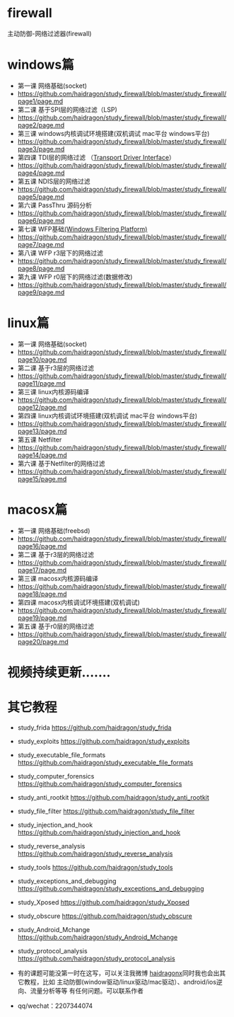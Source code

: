 # firewall
主动防御-网络过滤器(firewall)
# windows篇
* 第一课 网络基础(socket)
* https://github.com/haidragon/study_firewall/blob/master/study_firewall/page1/page.md
* 第二课 基于SPI层的网络过滤（LSP)
* https://github.com/haidragon/study_firewall/blob/master/study_firewall/page2/page.md
* 第三课 windows内核调试环境搭建(双机调试 mac平台 windows平台)
* https://github.com/haidragon/study_firewall/blob/master/study_firewall/page3/page.md
* 第四课 TDI层的网络过滤 （[Transport Driver Interface](https://docs.microsoft.com/en-us/previous-versions/windows/hardware/network/ff565094(v=vs.85)?redirectedfrom=MSDN)） 
* https://github.com/haidragon/study_firewall/blob/master/study_firewall/page4/page.md
* 第五课 NDIS层的网络过滤
* https://github.com/haidragon/study_firewall/blob/master/study_firewall/page5/page.md
* 第六课 PassThru 源码分析
* https://github.com/haidragon/study_firewall/blob/master/study_firewall/page6/page.md
* 第七课 WFP基础[(Windows Filtering Platform)](https://docs.microsoft.com/zh-cn/windows/win32/fwp/windows-filtering-platform-architecture-overview)
* https://github.com/haidragon/study_firewall/blob/master/study_firewall/page7/page.md
* 第八课 WFP r3层下的网络过滤
* https://github.com/haidragon/study_firewall/blob/master/study_firewall/page8/page.md
* 第九课 WFP r0层下的网络过滤(数据修改)
* https://github.com/haidragon/study_firewall/blob/master/study_firewall/page9/page.md
# linux篇
* 第一课 网络基础(socket)
* https://github.com/haidragon/study_firewall/blob/master/study_firewall/page10/page.md
* 第二课 基于r3层的网络过滤
* https://github.com/haidragon/study_firewall/blob/master/study_firewall/page11/page.md
* 第三课 linux内核源码编译
* https://github.com/haidragon/study_firewall/blob/master/study_firewall/page12/page.md
* 第四课 linux内核调试环境搭建(双机调试 mac平台 windows平台)
* https://github.com/haidragon/study_firewall/blob/master/study_firewall/page13/page.md
* 第五课 Netfilter
* https://github.com/haidragon/study_firewall/blob/master/study_firewall/page14/page.md
* 第六课 基于Netfilter的网络过滤
* https://github.com/haidragon/study_firewall/blob/master/study_firewall/page15/page.md
# macosx篇
* 第一课 网络基础(freebsd)
* https://github.com/haidragon/study_firewall/blob/master/study_firewall/page16/page.md
* 第二课 基于r3层的网络过滤
* https://github.com/haidragon/study_firewall/blob/master/study_firewall/page17/page.md
* 第三课 macosx内核源码编译
* https://github.com/haidragon/study_firewall/blob/master/study_firewall/page18/page.md
* 第四课 macosx内核调试环境搭建(双机调试)
* https://github.com/haidragon/study_firewall/blob/master/study_firewall/page19/page.md
* 第五课 基于r0层的网络过滤
* https://github.com/haidragon/study_firewall/blob/master/study_firewall/page20/page.md
# 视频持续更新.......  
# 其它教程
* study_frida https://github.com/haidragon/study_frida
* study_exploits https://github.com/haidragon/study_exploits
* study_executable_file_formats https://github.com/haidragon/study_executable_file_formats
* study_computer_forensics https://github.com/haidragon/study_computer_forensics
* study_anti_rootkit https://github.com/haidragon/study_anti_rootkit
* study_file_filter https://github.com/haidragon/study_file_filter
* study_injection_and_hook https://github.com/haidragon/study_injection_and_hook
* study_reverse_analysis https://github.com/haidragon/study_reverse_analysis
* study_tools https://github.com/haidragon/study_tools
* study_exceptions_and_debugging https://github.com/haidragon/study_exceptions_and_debugging
* study_Xposed https://github.com/haidragon/study_Xposed
* study_obscure https://github.com/haidragon/study_obscure
* study_Android_Mchange https://github.com/haidragon/study_Android_Mchange
* study_protocol_analysis https://github.com/haidragon/study_protocol_analysis
 
* 有的课题可能没第一时在这写，可以关注我微博 [haidragonx](https://weibo.com/haidragon)同时我也会出其它教程，比如 主动防御(window驱动/linux驱动/mac驱动）、android/ios逆向、流量分析等等 有任何问题。可以联系作者
* qq/wechat：2207344074
